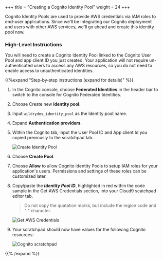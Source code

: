 +++
title = "Creating a Cognito Identity Pool"
weight = 24
+++

Cognito Identity Pools are used to provide AWS credentials via IAM roles to end-user applications. Since we'll be integrating our Cognito deployment and users with other AWS services, we'll go ahead and create this identity pool now.

### High-Level Instructions

You will need to create a Cognito Identity Pool linked to the Cognito User Pool and app client ID you just created. Your application will not require un-authenticated users to access any AWS resources, so you do not need to enable access to unauthenticated identities.

{{%expand "Step-by-step instructions (expand for details)" %}}

1. In the Cognito console, choose **Federated Identities** in the header bar to switch to the console for Cognito Federated Identities.

2. Choose Create new **Identity pool**.

3. Input `wildrydes_identity_pool` as the Identity pool name. 

4. Expand **Authentication providers**. 

5. Within the Cognito tab, input the User Pool ID and App client Id you copied previously to the scratchpad tab. 

    ![Create Identity Pool](../images/cognito-identitypool-setup-step1.png)
    
6. Choose **Create Pool**.

7. Choose **Allow** to allow Cognito Identity Pools to setup IAM roles for your application's users. Permissions and settings of these roles can be customized later.

8. Copy/paste the ***Identity Pool ID***, highlighted in red within the code sample in the Get AWS Credentials section, into your Cloud9 scatchpad editor tab.

    > Do not copy the quatation marks, but include the region code and ":" character.
                                                                                                                                                                                                                                                                                                                                    
    ![Get AWS Credentials](../images/cognito-identitypool-copyId.png)
    
9. Your scratchpad should now have values for the following Cognito resources:

    ![Cognito scratchpad](../images/cognito-setup-scratchpad.png)
    
{{% /expand %}}